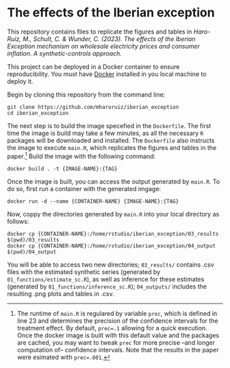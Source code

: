 # The effects of the Iberian exception

This repository contains files to replicate the figures and tables in *Haro-Ruiz, M., Schult, C. & Wunder, C. (2023). The effects of the Iberian Exception mechanism on wholesale electricity prices and consumer inflation. A synthetic-controls approach.*

This project can be deployed in a Docker container to ensure reproducibility. You must have [Docker](https://www.docker.com/) installed in you local machine to deploy it.

Begin by cloning this repository from the command line: 

```shell
git clone https://github.com/mharoruiz/iberian_exception
cd iberian_exception
```

The next step is to build the image specefied in the `Dockerfile`. The first time the image is build may take a few minutes, as all the necessary `R` packages will be downloaded and installed. The `Dockerfile` also instructs the image to execute `main.R`, which replicates the figures and tables in the paper.[^1] Build the image with the following command:

```shell
docker build . -t {IMAGE-NAME}:{TAG}
```

Once the image is built, you can access the output generated by `main.R`. To do so, first run a container with the generated imgage: 

```shell 
docker run -d --name {CONTAINER-NAME} {IMAGE-NAME}:{TAG}
```

Now, coppy the directories generated by `main.R` into your local directory as follows:

```shell 
docker cp {CONTAINER-NAME}:/home/rstudio/iberian_exception/03_results $(pwd)/03_results
docker cp {CONTAINER-NAME}:/home/rstudio/iberian_exception/04_output $(pwd)/04_output
```

You will be able to access two new directories; `03_results/` contains .csv files with the estimated synthetic series (generated by `01_functions/estimate_sc.R`), as well as inference for these estimates (generated by `01_functions/inference_sc.R`); `04_outputs/` includes the resulting .png plots and tables in .csv. 

[^1]: The runtime of `main.R` is regulared by variable `prec`, which is defined in line 23 and determines the precision of the confidence intervals for the treatment effect. By default, `prec=.1` allowing for a quick execution. Once the docker image is built with this default value and the packages are cached, you may want to tweak `prec` for more precise –and longer computation of– confidence intervals. Note that the results in the paper were esimated with `prec=.001`. 
